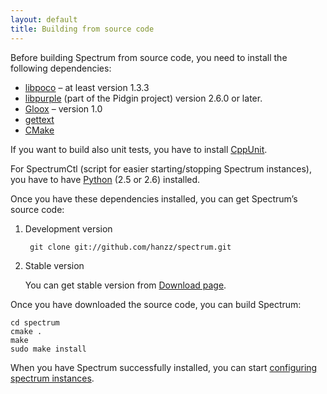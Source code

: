 ```yaml
---
layout: default
title: Building from source code
---
```

  
Before building Spectrum from source code, you need to install the following dependencies:

* [libpoco](http://pocoproject.org/) – at least version 1.3.3
* [libpurple](http://developer.pidgin.im/wiki/WhatIsLibpurple) (part of the Pidgin project) version 2.6.0 or later.
* [Gloox](http://camaya.net/gloox/) – version 1.0
* [gettext](http://www.gnu.org/software/gettext/)
* [CMake](http://www.cmake.org/)

If you want to build also unit tests, you have to install [CppUnit](http://sourceforge.net/apps/mediawiki/cppunit/index.php?title=Main_Page).

For SpectrumCtl (script for easier starting/stopping Spectrum instances), you have to have [Python](http://python.org/) (2.5 or 2.6) installed.

Once you have these dependencies installed, you can get Spectrum’s source code:

1. Development version

		git clone git://github.com/hanzz/spectrum.git

2. Stable version

	You can get stable version from [Download page](http://spectrum.im/download/source/).

Once you have downloaded the source code, you can build Spectrum:

	cd spectrum
	cmake .
	make
	sudo make install

When you have Spectrum successfully installed, you can start [configuring spectrum instances](new-spectrum-instances.html).
